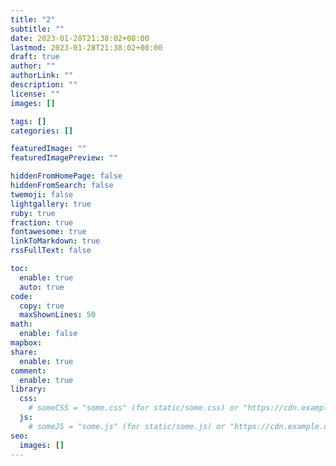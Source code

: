```yaml
---
title: "2"
subtitle: ""
date: 2023-01-28T21:38:02+08:00
lastmod: 2023-01-28T21:38:02+08:00
draft: true
author: ""
authorLink: ""
description: ""
license: ""
images: []

tags: []
categories: []

featuredImage: ""
featuredImagePreview: ""

hiddenFromHomePage: false
hiddenFromSearch: false
twemoji: false
lightgallery: true
ruby: true
fraction: true
fontawesome: true
linkToMarkdown: true
rssFullText: false

toc:
  enable: true
  auto: true
code:
  copy: true
  maxShownLines: 50
math:
  enable: false
mapbox:
share:
  enable: true
comment:
  enable: true
library:
  css:
    # someCSS = "some.css" (for static/some.css) or "https://cdn.example.com/some.css"
  js:
    # someJS = "some.js" (for static/some.js) or "https://cdn.example.com/some.js"
seo:
  images: []
---
```


<!-- 正文 -->
